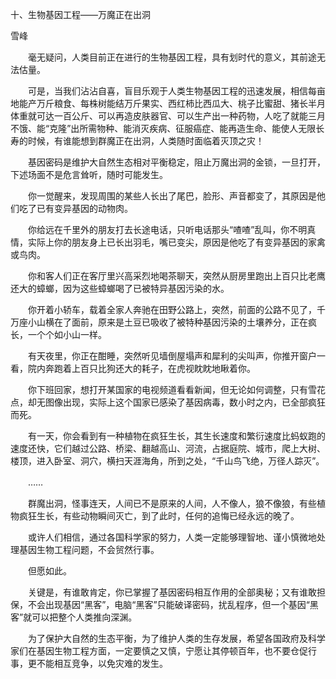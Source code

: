 十、生物基因工程——万魔正在出洞

雪峰


　　毫无疑问，人类目前正在进行的生物基因工程，具有划时代的意义，其前途无法估量。

　　可是，当我们沾沾自喜，盲目乐观于人类生物基因工程的迅速发展，相信每亩地能产万斤粮食、每株树能结万斤果实、西红柿比西瓜大、桃子比蜜甜、猪长半月体重就可达一百公斤、可以再造皮肤器官、可以生产出一种药物，人吃了就能三月不饿、能“克隆”出所需物种、能消灭疾病、征服癌症、能再造生命、能使人无限长寿的时候，有谁能想到群魔正在出洞，人类随时面临着灭顶之灾！

　　基因密码是维护大自然生态相对平衡稳定，阻止万魔出洞的金锁，一旦打开，下述场面不是危言耸听，随时可能发生。

　　你一觉醒来，发现周围的某些人长出了尾巴，脸形、声音都变了，其原因是他们吃了已有变异基因的动物肉。

　　你给远在千里外的朋友打去长途电话，只听电话那头“喳喳”乱叫，你不明真情，实际上你的朋友身上已长出羽毛，嘴已变尖，原因是他吃了有变异基因的家禽或鸟肉。

　　你和客人们正在客厅里兴高采烈地喝茶聊天，突然从厨房里跑出上百只比老鹰还大的蟑螂，因为这些蟑螂喝了已被特异基因污染的水。

　　你开着小轿车，载着全家人奔驰在田野公路上，突然，前面的公路不见了，千万座小山横在了面前，原来是土豆已吸收了被特种基因污染的土壤养分，正在疯长，一个个如小山一样。

　　有天夜里，你正在酣睡，突然听见墙倒屋塌声和犀利的尖叫声，你推开窗户一看，院内奔跑着上百只比狗还大的耗子，在虎视眈眈地瞅着你。

　　你下班回家，想打开某国家的电视频道看看新闻，但无论如何调整，只有雪花点，却无图像出现，实际上这个国家已感染了基因病毒，数小时之内，已全部疯狂而死。

　　有一天，你会看到有一种植物在疯狂生长，其生长速度和繁衍速度比蚂蚁跑的速度还快，它们越过公路、桥梁、翻越高山、河流，占据庭院、城市，爬上大树、楼顶，进入卧室、洞穴，横扫天涯海角，所到之处，“千山鸟飞绝，万径人踪灭”。

　　……

　　群魔出洞，怪事连天，人间已不是原来的人间，人不像人，狼不像狼，有些植物疯狂生长，有些动物瞬间灭亡，到了此时，任何的追悔已经永远的晚了。

　　或许人们相信，通过各国科学家的努力，人类一定能够理智地、谨小慎微地处理基因生物工程问题，不会贸然行事。

　　但愿如此。

　　关键是，有谁敢肯定，你已掌握了基因密码相互作用的全部奥秘；又有谁敢担保，不会出现基因“黑客”，电脑“黑客”只能破译密码，扰乱程序，但一个基因“黑客”就可以把整个人类推向深渊。

　　为了保护大自然的生态平衡，为了维护人类的生存发展，希望各国政府及科学家们在基因生物工程方面，一定要慎之又慎，宁愿让其停顿百年，也不要仓促行事，更不能相互竞争，以免灾难的发生。




